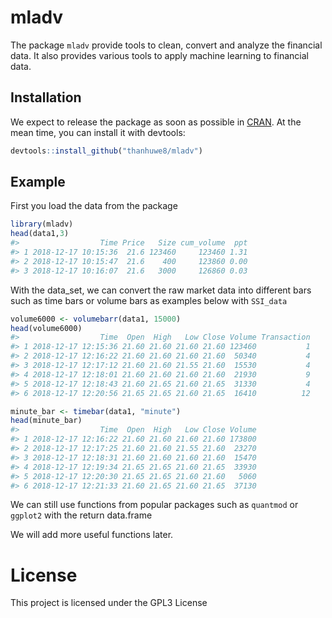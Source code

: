 
<!-- README.md is generated from README.Rmd. Please edit that file -->

# mladv

The package `mladv` provide tools to clean, convert and analyze the
financial data. It also provides various tools to apply machine learning
to financial data.

## Installation

We expect to release the package as soon as possible in
[CRAN](https://CRAN.R-project.org). At the mean time, you can install it
with devtools:

``` r
devtools::install_github("thanhuwe8/mladv")
```

## Example

First you load the data from the package

``` r
library(mladv)
head(data1,3)
#>                  Time Price   Size cum_volume  ppt
#> 1 2018-12-17 10:15:36  21.6 123460     123460 1.31
#> 2 2018-12-17 10:15:47  21.6    400     123860 0.00
#> 3 2018-12-17 10:16:07  21.6   3000     126860 0.03
```

With the data\_set, we can convert the raw market data into different
bars such as time bars or volume bars as examples below with `SSI_data`

``` r
volume6000 <- volumebarr(data1, 15000)
head(volume6000)
#>                  Time  Open  High   Low Close Volume Transaction
#> 1 2018-12-17 12:15:36 21.60 21.60 21.60 21.60 123460           1
#> 2 2018-12-17 12:16:22 21.60 21.60 21.60 21.60  50340           4
#> 3 2018-12-17 12:17:12 21.60 21.60 21.55 21.60  15530           4
#> 4 2018-12-17 12:18:01 21.60 21.60 21.60 21.60  21930           9
#> 5 2018-12-17 12:18:43 21.60 21.65 21.60 21.65  31330           4
#> 6 2018-12-17 12:20:56 21.65 21.65 21.60 21.65  16410          12
```

``` r
minute_bar <- timebar(data1, "minute")
head(minute_bar)
#>                  Time  Open  High   Low Close Volume
#> 1 2018-12-17 12:16:22 21.60 21.60 21.60 21.60 173800
#> 2 2018-12-17 12:17:25 21.60 21.60 21.55 21.60  23270
#> 3 2018-12-17 12:18:31 21.60 21.60 21.60 21.60  15470
#> 4 2018-12-17 12:19:34 21.65 21.65 21.60 21.65  33930
#> 5 2018-12-17 12:20:30 21.65 21.65 21.60 21.60   5060
#> 6 2018-12-17 12:21:33 21.60 21.65 21.60 21.65  37130
```

We can still use functions from popular packages such as `quantmod` or
`ggplot2` with the return data.frame

We will add more useful functions later.

# License

This project is licensed under the GPL3 License
